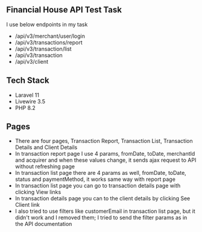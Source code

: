 ## Financial House API Test Task

I use below endpoints in my task

- /api/v3/merchant/user/login
- /api/v3/transactions/report
- /api/v3/transaction/list
- /api/v3/transaction
- /api/v3/client

## Tech Stack
 
- Laravel 11
- Livewire 3.5
- PHP 8.2

## Pages

- There are four pages, Transaction Report, Transaction List, Transaction Details and Client Details
- In transaction report page I use 4 params, fromDate, toDate, merchantId and acquirer and when these values change, it sends ajax request to API without refreshing page
- In transaction list page there are 4 params as well, fromDate, toDate, status and paymentMethod, it works same way with report page
- In transaction list page you can go to transaction details page with clicking View links
- In transaction details page you can to the client details by clicking See Client link
- I also tried to use filters like customerEmail in transaction list page, but it didn't work and I removed them; I tried to send the filter params as in the API documentation
